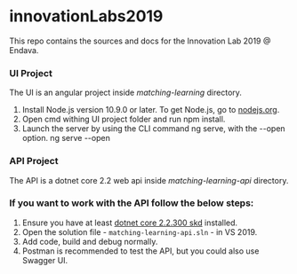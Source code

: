 # innovationLabs2019

This repo contains the sources and docs for the Innovation Lab 2019 @ Endava.

### UI Project
The UI is an angular project inside *matching-learning* directory.

  1. Install Node.js version 10.9.0 or later. To get Node.js, go to [nodejs.org](https://nodejs.org/en/).
  2. Open cmd withing UI project folder and run npm install.
  3. Launch the server by using the CLI command ng serve, with the --open option. ng serve --open
  
### API Project
The API is a dotnet core 2.2 web api inside *matching-learning-api* directory.

### If you want to work with the API follow the below steps:

  1. Ensure you have at least [dotnet core 2.2.300 skd](https://dotnet.microsoft.com/download/dotnet-core/2.2) installed.
  2. Open the solution file - `matching-learning-api.sln` - in VS 2019.
  3. Add code, build and debug normally.
  4. Postman is recommended to test the API, but you could also use Swagger UI.
